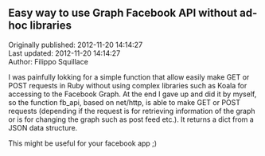 ## Easy way to use Graph Facebook API without ad-hoc libraries  
Originally published: 2012-11-20 14:14:27  
Last updated: 2012-11-20 14:14:27  
Author: Filippo Squillace  
  
I was painfully lokking for a simple function that allow easily make GET or POST requests in Ruby without using complex libraries such as Koala for accessing to the Facebook Graph. At the end I gave up and did it by myself,
so the function fb_api, based on net/http, is able to make GET or POST requests (depending if the request is for retrieving information of the graph or is for changing the graph such as post feed etc.).
It returns a dict from a JSON data structure.

This might be useful for your facebook app ;)